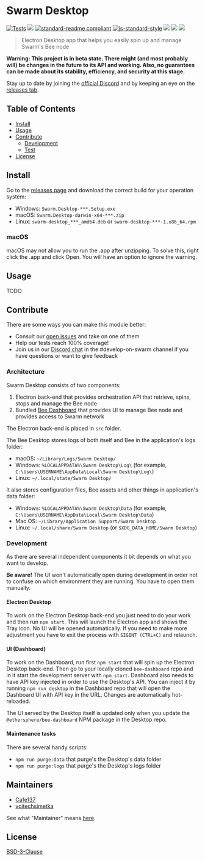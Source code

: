 # Swarm Desktop

[![Tests](https://github.com/ethersphere/swarm-desktop/actions/workflows/tests.yaml/badge.svg)](https://github.com/ethersphere/swarm-desktop/actions/workflows/tests.yaml)
[![](https://img.shields.io/badge/made%20by-Swarm-blue.svg?style=flat-square)](https://swarm.ethereum.org/)
[![standard-readme compliant](https://img.shields.io/badge/standard--readme-OK-brightgreen.svg?style=flat-square)](https://github.com/RichardLitt/standard-readme)
[![js-standard-style](https://img.shields.io/badge/code%20style-standard-brightgreen.svg?style=flat-square)](https://github.com/feross/standard)
![](https://img.shields.io/badge/npm-%3E%3D6.9.0-orange.svg?style=flat-square)
![](https://img.shields.io/badge/Node.js-%3E%3D14.0.0-orange.svg?style=flat-square)
![](https://img.shields.io/badge/runs%20on-macOS%20%7C%20Linux%20%7C%20Windows-orange)

> Electron Desktop app that helps you easily spin up and manage Swarm's Bee node

**Warning: This project is in beta state. There might (and most probably will) be changes in the future to its API and
working. Also, no guarantees can be made about its stability, efficiency, and security at this stage.**

Stay up to date by joining the [official Discord](https://discord.gg/GU22h2utj6) and by keeping an eye on the
[releases tab](https://github.com/ethersphere/swarm-desktop/releases).

## Table of Contents

- [Install](#install)
- [Usage](#usage)
- [Contribute](#contribute)
  - [Development](#development)
  - [Test](#test)
- [License](#license)

## Install

Go to the [releases page](https://github.com/ethersphere/swarm-desktop/releases/latest) and download the correct build
for your operation system:

- Windows: `Swarm.Desktop-***.Setup.exe`
- macOS: `Swarm.Desktop-darwin-x64-***.zip`
- Linux: `swarm-desktop_***_amd64.deb` or `swarm-desktop-***-1.x86_64.rpm`

### macOS

macOS may not allow you to run the .app after unzipping. To solve this, right click the .app and click Open. You will
have an option to ignore the warning.

## Usage

TODO

## Contribute

There are some ways you can make this module better:

- Consult our [open issues](https://github.com/ethersphere/swarm-desktop/issues) and take on one of them
- Help our tests reach 100% coverage!
- Join us in our [Discord chat](https://discord.gg/wdghaQsGq5) in the #develop-on-swarm channel if you have questions or
  want to give feedback

### Architecture

Swarm Desktop consists of two components:

1.  Electron back-end that provides orchestration API that retrieve, spins, stops and manage the Bee node
2.  Bundled [Bee Dashboard](https://github.com/ethersphere/bee-dashboard) that provides UI to manage Bee node and
    provides access to Swarm network

The Electron back-end is placed in `src` folder.

The Bee Desktop stores logs of both itself and Bee in the application's logs folder:

- macOS: `~/Library/Logs/Swarm Desktop/`
- Windows: `%LOCALAPPDATA%\Swarm Desktop\Log\` (for example, `C:\Users\USERNAME\AppData\Local\Swarm Desktop\Log\`)
- Linux: `~/.local/state/Swarm Desktop/`

It also stores configuration files, Bee assets and other things in application's data folder:

- Windows: `%LOCALAPPDATA%\Swarm Desktop\Data` (for example, `C:\Users\USERNAME\AppData\Local\Swarm Desktop\Data`)
- Mac OS: `~/Library/Application Support/Swarm Desktop`
- Linux: `~/.local/share/Swarm Desktop` (or `$XDG_DATA_HOME/Swarm Desktop`)

### Development

As there are several independent components it bit depends on what you want to develop.

**Be aware!** The UI won't automatically open during development in order not to confuse on which environment they are
running. You have to open them manually.

#### Electron Desktop

To work on the Electron Desktop back-end you just need to do your work and then run `npm start`. This will launch the
Electron app and shows the Tray icon. No UI will be opened automatically. If you need to make more adjustment you have
to exit the process with `SIGINT (CTRL+C)` and relaunch.

#### UI (Dashboard)

To work on the Dashboard, run first `npm start` that will spin up the Electron Desktop back-end. Then go to your locally
cloned `bee-dashboard` repo and in it start the development server with `npm start`. Dashboard also needs to have API
key injected in order to use the Desktop's API. You can inject it by running `npm run desktop` in the Dashboard repo
that will open the Dashboard UI with API key in the URL. Changes are automatically hot-reloaded.

The UI served by the Desktop itself is updated only when you update the `@ethersphere/bee-dashboard` NPM package in the
Desktop repo.

#### Maintenance tasks

There are several handy scripts:

- `npm run purge:data` that purge's the Desktop's data folder
- `npm run purge:logs` that purge's the Desktop's logs folder

## Maintainers

- [Cafe137](https://github.com/Cafe137)
- [vojtechsimetka](https://github.com/vojtechsimetka)

See what "Maintainer" means [here](https://github.com/ethersphere/repo-maintainer).

## License

[BSD-3-Clause](./LICENSE)
